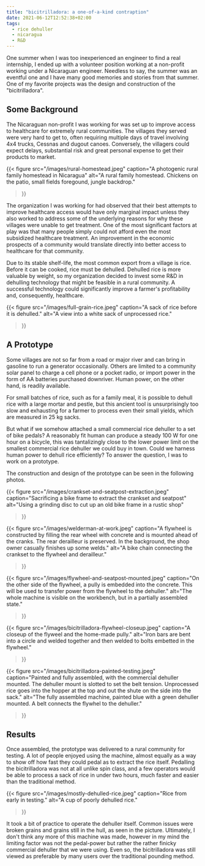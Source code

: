 ```yaml
---
title: "bicitrilladora: a one-of-a-kind contraption"
date: 2021-06-12T12:52:38+02:00
tags:
  - rice dehuller
  - nicaragua
  - R&D
---
```


One summer when I was too inexperienced an engineer to find a real internship,
I ended up with a volunteer position working at a non-profit working under a
Nicaraguan engineer. Needless to say, the summer was an eventful one and I
have many good memories and stories from that summer. One of my favorite
projects was the design and construction of the "bicitrilladora".

## Some Background

The Nicaraguan non-profit I was working for was set up to improve access to
healthcare for extremely rural communities. The villages they served were very
hard to get to, often requiring multiple days of travel involving 4x4 trucks,
Cessnas and dugout canoes. Conversely, the villagers could expect delays,
substantial risk and great personal expense to get their products to market.

{{< figure
    src="/images/rural-homestead.jpeg"
    caption="A photogenic rural family homestead in Nicaragua"
    alt="A rural family homestead. Chickens on the patio, small fields foregound, jungle backdrop."
>}}

The organization I was working for had observed that their best attempts to
improve healthcare access would have only marginal impact unless they also
worked to address some of the underlying reasons for why these villages were
unable to get treatment. One of the most significant factors at play was that
many people simply could not afford even the most subsidized healthcare
treatment. An improvement in the economic prospects of a community would
translate directly into better access to healthcare for that community.

Due to its stable shelf-life, the most common export from a village is rice.
Before it can be cooked, rice must be dehulled. Dehulled rice is more
valuable by weight, so my organization decided to invest some R&D in dehulling
technology that might be feasible in a rural community. A successful technology
could significantly improve a farmer's profitability and, consequently,
healthcare.

{{< figure
    src="/images/full-grain-rice.jpeg"
    caption="A sack of rice before it is dehulled."
    alt="A view into a white sack of unprocessed rice."
>}}

## A Prototype

Some villages are not so far from a road or major river and can bring in
gasoline to run a generator occasionally. Others are limited to a community
solar panel to charge a cell phone or a pocket radio, or import power in the
form of AA batteries purchased downriver. Human power, on the other hand, is
readily available.

For small batches of rice, such as for a family meal, it is possible to dehull
rice with a large mortar and pestle, but this ancient tool is unsurprisingly
too slow and exhausting for a farmer to process even their small yields, which
are measured in 25 kg sacks.

But what if we somehow attached a small commercial rice dehuller to a set of
bike pedals? A reasonably fit human can produce a steady 100 W for one hour on
a bicycle, this was tantalizingly close to the lower power limit on the smallest
commercial rice dehuller we could buy in town. Could we harness human power to
dehull rice efficiently? To answer the question, I was to work on a prototype.

The construction and design of the prototype can be seen in the following photos.


{{< figure
    src="/images/crankset-and-seatpost-extraction.jpeg"
    caption="Sacrificing a bike frame to extract the crankset and seatpost"
    alt="Using a grinding disc to cut up an old bike frame in a rustic shop"
>}}

{{< figure
    src="/images/welderman-at-work.jpeg"
    caption="A flywheel is constructed by filling the rear wheel with concrete and is mounted ahead of the cranks. The rear derailleur is preserved. In the background, the shop owner casually finishes up some welds."
    alt="A bike chain connecting the crankset to the flywheel and derailleur."
>}}

{{< figure
    src="/images/flywheel-and-seatpost-mounted.jpeg"
    caption="On the other side of the flywheel, a pully is embedded into the concrete. This will be used to transfer power from the flywheel to the dehuller."
    alt="The whole machine is visible on the workbench, but in a partially assembled state."
>}}

{{< figure
    src="/images/bicitrilladora-flywheel-closeup.jpeg"
    caption="A closeup of the flyweel and the home-made pully."
    alt="Iron bars are bent into a circle and welded together and then welded to bolts embetted in the flywheel."
>}}

{{< figure
    src="/images/bicitrilladora-painted-testing.jpeg"
    caption="Painted and fully assembled, with the commercial dehuller mounted. The dehuller mount is slotted to set the belt tension. Unprocessed rice goes into the hopper at the top and out the shute on the side into the sack."
    alt="The fully assembled machine, painted blue with a green dehuller mounted. A belt connects the flywhel to the dehuller."
>}}

##  Results

Once assembled, the prototype was delivered to a rural community for testing. A
lot of people enjoyed using the machine, almost equally as a way to show off
how fast they could pedal as to extract the rice itself. Pedalling the
bicitrilladora was not at all unlike spin class, and a few operators would be
able to process a sack of rice in under two hours, much faster and easier than
the traditional method. 

{{< figure
    src="/images/mostly-dehulled-rice.jpeg"
    caption="Rice from early in testing."
    alt="A cup of poorly dehulled rice."
>}}

It took a bit of practice to operate the dehuller itself. Common issues were
broken grains and grains still in the hull, as seen in the picture. Ultimately,
I don't think any more of this machine was made, however in my mind the
limiting factor was not the pedal-power but rather the rather finicky commercial
dehuller that we were using. Even so, the bicitrilladora was still viewed as
preferable by many users over the traditional pounding method.
